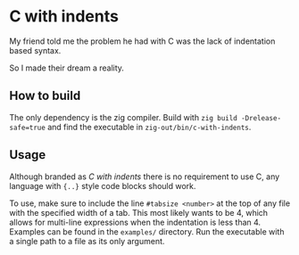 # C with indents

My friend told me the problem he had with C was the lack of indentation based syntax.

So I made their dream a reality.

## How to build

The only dependency is the zig compiler. Build with `zig build -Drelease-safe=true` and find the executable in `zig-out/bin/c-with-indents`.

## Usage

Although branded as *C with indents* there is no requirement to use C, any language with `{..}` style code blocks should work. 

To use, make sure to include the line `#tabsize <number>` at the top of any file with the specified width of a tab. This most likely wants to be 4, which allows for multi-line expressions when the indentation is less than 4. Examples can be found in the `examples/` directory. Run the executable with a single path to a file as its only argument.


